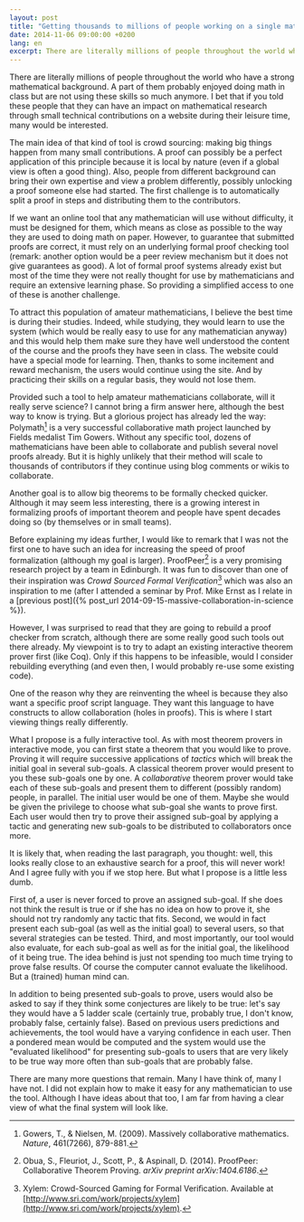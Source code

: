 ```yaml
---
layout: post
title: "Getting thousands to millions of people working on a single mathematical proof"
date: 2014-11-06 09:00:00 +0200
lang: en
excerpt: There are literally millions of people throughout the world who have a strong mathematical background. A part of them probably enjoyed doing math in class but are not using these skills so much anymore. I bet that if you told these people that they can have an impact on mathematical research through small technical contributions on a website during their leisure time, many would be interested. 
---
```


There are literally millions of people throughout the world who have a strong mathematical background.
A part of them probably enjoyed doing math in class but are not using these skills so much anymore.
I bet that if you told these people that they can have an impact on mathematical research
through small technical contributions on a website during their leisure time, many would be interested. 

The main idea of that kind of tool is crowd sourcing: making big things happen from many small contributions.
A proof can possibly be a perfect application of this principle because it is local by nature
(even if a global view is often a good thing).
Also, people from different background can bring their own expertise and view a problem differently,
possibly unlocking a proof someone else had started.
The first challenge is to automatically split a proof in steps and distributing them to the contributors. 

If we want an online tool that any mathematician will use without difficulty,
it must be designed for them, which means as close as possible to the way they are used to doing math on paper.
However, to guarantee that submitted proofs are correct, it must rely on an underlying formal proof checking tool
(remark: another option would be a peer review mechanism but it does not give guarantees as good).
A lot of formal proof systems already exist but most of the time they were not really thought for use by mathematicians
and require an extensive learning phase. So providing a simplified access to one of these is another challenge. 

To attract this population of amateur mathematicians, I believe the best time is during their studies.
Indeed, while studying, they would learn to use the system (which would be really easy to use for any mathematician anyway)
and this would help them make sure they have well understood the content of the course and the proofs they have seen in class.
The website could have a special mode for learning.
Then, thanks to some incitement and reward mechanism, the users would continue using the site.
And by practicing their skills on a regular basis, they would not lose them. 

Provided such a tool to help amateur mathematicians collaborate, will it really serve science?
I cannot bring a firm answer here, although the best way to know is trying.
But a glorious project has already led the way:
Polymath[^gowers] is a very successful collaborative math project launched by Fields medalist Tim Gowers.
Without any specific tool, dozens of mathematicians have been able to collaborate and publish several novel proofs already.
But it is highly unlikely that their method will scale to thousands of contributors
if they continue using blog comments or wikis to collaborate.

Another goal is to allow big theorems to be formally checked quicker.
Although it may seem less interesting, there is a growing interest in formalizing proofs of important theorem
and people have spent decades doing so (by themselves or in small teams).

Before explaining my ideas further, I would like to remark that I was not the first one to have such an idea
for increasing the speed of proof formalization (although my goal is larger).
ProofPeer[^obua] is a very promising research project by a team in Edinburgh.
It was fun to discover than one of their inspiration was *Crowd Sourced Formal Veriﬁcation*[^xylem]
which was also an inspiration to me
(after I attended a seminar by Prof. Mike Ernst
as I relate in a [previous post]({% post_url 2014-09-15-massive-collaboration-in-science %}).

However, I was surprised to read that they are going to rebuild a proof checker from scratch,
although there are some really good such tools out there already.
My viewpoint is to try to adapt an existing interactive theorem prover first (like Coq).
Only if this happens to be infeasible, would I consider rebuilding everything
(and even then, I would probably re-use some existing code).

One of the reason why they are reinventing the wheel is because they also want a specific proof script language.
They want this language to have constructs to allow collaboration (holes in proofs).
This is where I start viewing things really differently.

What I propose is a fully interactive tool.
As with most theorem provers in interactive mode, you can first state a theorem that you would like to prove.
Proving it will require successive applications of *tactics* which will break the initial goal in several sub-goals.
A classical theorem prover would present to you these sub-goals one by one.
A *collaborative* theorem prover would take each of these sub-goals and present them to different (possibly random) people,
in parallel. The initial user would be one of them.
Maybe she would be given the privilege to choose what sub-goal she wants to prove first.
Each user would then try to prove their assigned sub-goal by applying a tactic and generating new sub-goals
to be distributed to collaborators once more.

It is likely that, when reading the last paragraph, you thought:
well, this looks really close to an exhaustive search for a proof, this will never work!
And I agree fully with you if we stop here. But what I propose is a little less dumb.

First of, a user is never forced to prove an assigned sub-goal.
If she does not think the result is true or if she has no idea on how to prove it,
she should not try randomly any tactic that fits.
Second, we would in fact present each sub-goal (as well as the initial goal) to several users,
so that several strategies can be tested.
Third, and most importantly, our tool would also evaluate, for each sub-goal as well as for the initial goal,
the likelihood of it being true. The idea behind is just not spending too much time trying to prove false results.
Of course the computer cannot evaluate the likelihood. But a (trained) human mind can.

In addition to being presented sub-goals to prove,
users would also be asked to say if they think some conjectures are likely to be true:
let's say they would have a 5 ladder scale (certainly true, probably true, I don't know, probably false, certainly false).
Based on previous users predictions and achievements, the tool would have a varying confidence in each user.
Then a pondered mean would be computed and the system would use the "evaluated likelihood"
for presenting sub-goals to users that are very likely to be true way more often than sub-goals that are probably false.

There are many more questions that remain. Many I have think of, many I have not.
I did not explain how to make it easy for any mathematician to use the tool.
Although I have ideas about that too, I am far from having a clear view of what the final system will look like.

[^gowers]: Gowers, T., & Nielsen, M. (2009). Massively collaborative mathematics. *Nature*, 461(7266), 879-881.

[^obua]: Obua, S., Fleuriot, J., Scott, P., & Aspinall, D. (2014). ProofPeer: Collaborative Theorem Proving. *arXiv preprint arXiv:1404.6186*.

[^xylem]: Xylem: Crowd-Sourced Gaming for Formal Veriﬁcation. Available at [http://www.sri.com/work/projects/xylem](http://www.sri.com/work/projects/xylem).
